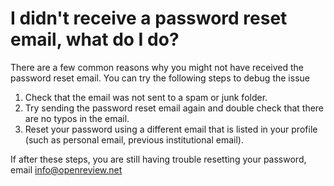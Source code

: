 # I didn't receive a password reset email, what do I do?

There are a few common reasons why you might not have received the password reset email. You can try the following steps to debug the issue

1. Check that the email was not sent to a spam or junk folder.
2. Try sending the password reset email again and double check that there are no typos in the email.
3. Reset your password using a different email that is listed in your profile (such as personal email, previous institutional email).

If after these steps, you are still having trouble resetting your password, email info@openreview.net
